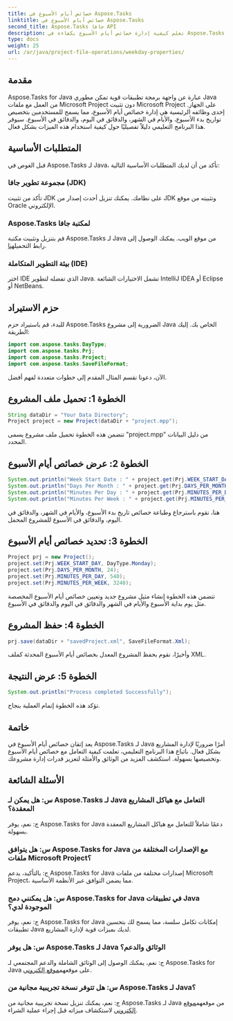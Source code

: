 ```yaml
---
title: خصائص أيام الأسبوع في Aspose.Tasks
linktitle: خصائص أيام الأسبوع في Aspose.Tasks
second_title: Aspose.Tasks جافا API
description: تعلم كيفية إدارة خصائص أيام الأسبوع بكفاءة في Aspose.Tasks لـ Java. قم بتخصيص تواريخ بدء الأسبوع والأيام في الشهر والمزيد بسهولة.
type: docs
weight: 25
url: /ar/java/project-file-operations/weekday-properties/
---
```

## مقدمة
Aspose.Tasks for Java عبارة عن واجهة برمجة تطبيقات قوية تمكن مطوري Java من العمل مع ملفات Microsoft Project دون تثبيت Microsoft Project على الجهاز. إحدى وظائفه الرئيسية هي إدارة خصائص أيام الأسبوع، مما يسمح للمستخدمين بتخصيص تواريخ بدء الأسبوع، والأيام في الشهر، والدقائق في اليوم، والدقائق في الأسبوع. سيوفر هذا البرنامج التعليمي دليلاً تفصيليًا حول كيفية استخدام هذه الميزات بشكل فعال.
## المتطلبات الأساسية
قبل الغوص في Aspose.Tasks لـ Java، تأكد من أن لديك المتطلبات الأساسية التالية:
### مجموعة تطوير جافا (JDK)
تأكد من تثبيت JDK على نظامك. يمكنك تنزيل أحدث إصدار من JDK وتثبيته من موقع Oracle الإلكتروني.
### Aspose.Tasks لمكتبة جافا
 قم بتنزيل وتثبيت مكتبة Aspose.Tasks لـ Java من موقع الويب. يمكنك الوصول إلى رابط التحميل[هنا](https://releases.aspose.com/tasks/java/).
### بيئة التطوير المتكاملة (IDE)
اختر IDE الذي تفضله لتطوير Java. تشمل الاختيارات الشائعة IntelliJ IDEA أو Eclipse أو NetBeans.
## حزم الاستيراد
للبدء، قم باستيراد حزم Aspose.Tasks الضرورية إلى مشروع Java الخاص بك. إليك الطريقة:

```java
import com.aspose.tasks.DayType;
import com.aspose.tasks.Prj;
import com.aspose.tasks.Project;
import com.aspose.tasks.SaveFileFormat;
```

الآن، دعونا نقسم المثال المقدم إلى خطوات متعددة لفهم أفضل.
## الخطوة 1: تحميل ملف المشروع
```java
String dataDir = "Your Data Directory";
Project project = new Project(dataDir + "project.mpp");
```
تتضمن هذه الخطوة تحميل ملف مشروع يسمى "project.mpp" من دليل البيانات المحدد.
## الخطوة 2: عرض خصائص أيام الأسبوع
```java
System.out.println("Week Start Date : " + project.get(Prj.WEEK_START_DAY).toString());
System.out.println("Days Per Month : " + project.get(Prj.DAYS_PER_MONTH).toString());
System.out.println("Minutes Per Day : " + project.get(Prj.MINUTES_PER_DAY).toString());
System.out.println("Minutes Per Week : " + project.get(Prj.MINUTES_PER_WEEK).toString());
```
هنا، نقوم باسترجاع وطباعة خصائص تاريخ بدء الأسبوع، والأيام في الشهر، والدقائق في اليوم، والدقائق في الأسبوع للمشروع المحمل.
## الخطوة 3: تحديد خصائص أيام الأسبوع
```java
Project prj = new Project();
project.set(Prj.WEEK_START_DAY, DayType.Monday);
project.set(Prj.DAYS_PER_MONTH, 24);
project.set(Prj.MINUTES_PER_DAY, 540);
project.set(Prj.MINUTES_PER_WEEK, 3240);
```
تتضمن هذه الخطوة إنشاء مثيل مشروع جديد وتعيين خصائص أيام الأسبوع المخصصة مثل يوم بداية الأسبوع والأيام في الشهر والدقائق في اليوم والدقائق في الأسبوع.
## الخطوة 4: حفظ المشروع
```java
prj.save(dataDir + "savedProject.xml", SaveFileFormat.Xml);
```
وأخيرًا، نقوم بحفظ المشروع المعدل بخصائص أيام الأسبوع المحدثة كملف XML.
## الخطوة 5: عرض النتيجة
```java
System.out.println("Process completed Successfully");
```
تؤكد هذه الخطوة إتمام العملية بنجاح.
## خاتمة
يعد إتقان خصائص أيام الأسبوع في Aspose.Tasks لـ Java أمرًا ضروريًا لإدارة المشاريع بشكل فعال. باتباع هذا البرنامج التعليمي، تعلمت كيفية التعامل مع خصائص أيام الأسبوع وتخصيصها بسهولة. استكشف المزيد من الوثائق والأمثلة لتعزيز قدرات إدارة مشروعك.
## الأسئلة الشائعة
### س: هل يمكن لـ Aspose.Tasks لـ Java التعامل مع هياكل المشاريع المعقدة؟
ج: نعم، يوفر Aspose.Tasks for Java دعمًا شاملاً للتعامل مع هياكل المشاريع المعقدة بسهولة.
### س: هل يتوافق Aspose.Tasks for Java مع الإصدارات المختلفة من ملفات Microsoft Project؟
ج: بالتأكيد، يدعم Aspose.Tasks for Java إصدارات مختلفة من ملفات Microsoft Project، مما يضمن التوافق عبر الأنظمة الأساسية.
### س: هل يمكنني دمج Aspose.Tasks for Java في تطبيقات Java الموجودة لدي؟
ج: نعم، يوفر Aspose.Tasks for Java إمكانات تكامل سلسة، مما يسمح لك بتحسين تطبيقات Java لديك بميزات قوية لإدارة المشاريع.
### س: هل يوفر Aspose.Tasks لـ Java الوثائق والدعم؟
 ج: نعم، يمكنك الوصول إلى الوثائق الشاملة والدعم المجتمعي لـ Aspose.Tasks for Java على موقعهم[موقع إلكتروني](https://releases.aspose.com/).
### س: هل تتوفر نسخة تجريبية مجانية من Aspose.Tasks لـ Java؟
ج: نعم، يمكنك تنزيل نسخة تجريبية مجانية من Aspose.Tasks لـ Java من موقعهم[موقع إلكتروني](https://reference.aspose.com/tasks/java/) لاستكشاف ميزاته قبل إجراء عملية الشراء.